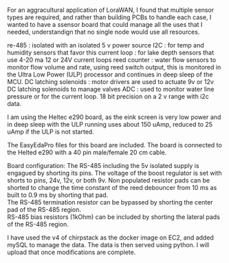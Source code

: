 For an aggracultural application of LoraWAN, I found that multiple sensor types are required, and rather than building PCBs to handle each case, I wanted to have a ssensor board that could manage all the uses that I needed, understandign that no single node would use all resources.  

re-485 : isolated with an isolated 5 v power source
I2C : for temp and  humidity sensors that favor this
current loop : for lake depth sensors that use 4-20 ma 12 or 24V current loops
reed counter : water flow sensors to monitor flow volume and rate, using reed switch output, this is monitored in the Ultra Low Power (ULP) processor and continues in deep sleep of the MCU.
DC latching solenoids : motor drivers are used to actuate 9v or 12v DC latching solenoids to manage valves
ADC : used to monitor water line pressure or for the current loop.  18 bit precision on a 2 v range with i2c data.  

I am using the Heltec e290 board, as the eink screen is very low power and in deep sleep with the ULP running uses about 150 uAmp, reduced to 25 uAmp if the ULP is not  started.

The EasyEdaPro files for this board are included.  The board is connected to the Helted e290 with a 40 pin male/female 20 cm cable.  

Board configuration:
The RS-485 including the 5v isolated supply is engagued by shorting its pins.
The voltage of the boost regulator is set with shorts to pins, 24v, 12v, or both 9v.
Non populated resistor pads can be shorted to change the time constant of the reed debouncer from 10 ms as built to 0.9 ms by shorting that pad.  
The RS-485 termination resistor can be bypassed by shorting the center pad of the RS-485 region.  
RS-485 bias resistors (1kOhm) can be included by shorting the lateral pads of the RS-485 region.  

I have used the v4 of chirpstack as the docker image on EC2, and added mySQL to manage the data.  The data is then served using python.  I will upload that once modifications are complete.  
